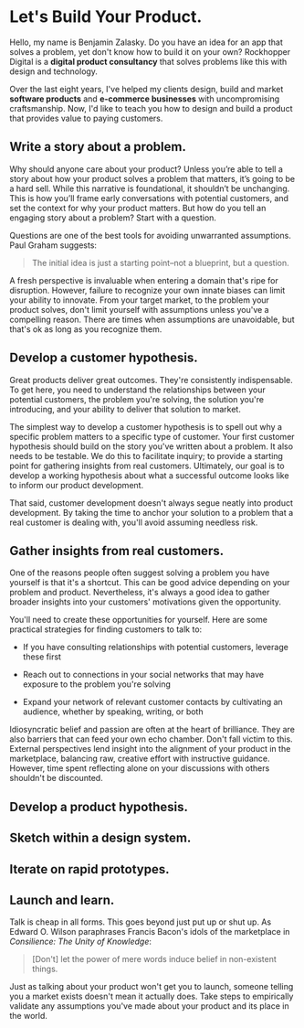 # Let's Build Your Product<span class="dot">.</span>

Hello, my name is Benjamin Zalasky. Do you have an idea for an app that solves a
problem, yet don't know how to build it on your own? Rockhopper Digital is a
**digital product consultancy** that solves problems like this with design and
technology.

Over the last eight years, I've helped my clients design, build and market
**software products** and **e-commerce businesses** with uncompromising
craftsmanship. Now, I'd like to teach you how to design and build a product that
provides value to paying customers.

## Write a story about a problem<span class="dot">.</span>

Why should anyone care about your product? Unless you’re able to tell a story
about how your product solves a problem that matters, it’s going to be a hard
sell. While this narrative is foundational, it shouldn’t be unchanging. This is
how you’ll frame early conversations with potential customers, and set the
context for why your product matters. But how do you tell an engaging story
about a problem? Start with a question.

Questions are one of the best tools for avoiding unwarranted assumptions. Paul
Graham suggests:

  > The initial idea is just a starting point–not a blueprint, but a question.

A fresh perspective is invaluable when entering a domain that's ripe for
disruption. However, failure to recognize your own innate biases can limit your
ability to innovate. From your target market, to the problem your product
solves, don't limit yourself with assumptions unless you've a compelling reason.
There are times when assumptions are unavoidable, but that's ok as long as you
recognize them.

## Develop a customer hypothesis<span class="dot">.</span>

Great products deliver great outcomes. They're consistently indispensable. To
get here, you need to understand the relationships between your potential
customers, the problem you're solving, the solution you're introducing, and your
ability to deliver that solution to market.

The simplest way to develop a customer hypothesis is to spell out why a specific
problem matters to a specific type of customer. Your first customer hypothesis
should build on the story you've written about a problem. It also needs to be
testable. We do this to facilitate inquiry; to provide a starting point for
gathering insights from real customers. Ultimately, our goal is to develop a
working hypothesis about what a successful outcome looks like to inform our
product development. 

That said, customer development doesn't always segue neatly into product
development. By taking the time to anchor your solution to a problem that a real
customer is dealing with, you'll avoid assuming needless risk.

## Gather insights from real customers<span class="dot">.</span>

One of the reasons people often suggest solving a problem you have yourself is
that it's a shortcut. This can be good advice depending on your problem and
product. Nevertheless, it's always a good idea to gather broader insights into
your customers' motivations given the opportunity. 

You'll need to create these opportunities for yourself. Here are some practical
strategies for finding customers to talk to:

  * If you have consulting relationships with potential customers, leverage 
    these first
    
  * Reach out to connections in your social networks that may have exposure to
    the problem you're solving
    
  * Expand your network of relevant customer contacts by cultivating an
    audience, whether by speaking, writing, or both

Idiosyncratic belief and passion are often at the heart of brilliance. They are
also barriers that can feed your own echo chamber. Don't fall victim to this.
External perspectives lend insight into the alignment of your product in the
marketplace, balancing raw, creative effort with instructive guidance. However,
time spent reflecting alone on your discussions with others shouldn't be
discounted. 

## Develop a product hypothesis<span class="dot">.</span>

## Sketch within a design system<span class="dot">.</span>

## Iterate on rapid prototypes<span class="dot">.</span>

## Launch and learn<span class="dot">.</span>

Talk is cheap in all forms. This goes beyond just put up or shut up. As Edward
O. Wilson paraphrases Francis Bacon's idols of the marketplace in
<em>Consilience: The Unity of Knowledge</em>:
  
  > [Don't] let the power of mere words induce belief in non-existent things.

Just as talking about your product won't get you to launch, someone telling you
a market exists doesn't mean it actually does. Take steps to empirically
validate any assumptions you've made about your product and its place in the
world. 
